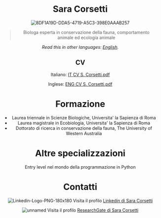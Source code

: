 <div align="center">
<h1>Sara Corsetti</h1>


![8DF1A19D-DDA5-4719-A5C3-398E0AAAB257](https://github.com/user-attachments/assets/cc3d2b3d-1f63-4ced-8eb7-0359fea1d255)

> Biologa esperta in conservazione della fauna, comportamento animale ed ecologia animale

*Read this in other languages: [English](README.EN.md).*

## CV
Italiano:
[IT CV S. Corsetti.pdf](https://github.com/user-attachments/files/18708943/IT.CV.S.Corsetti.pdf)

Inglese:
[ENG CV S. Corsetti.pdf](https://github.com/user-attachments/files/18708946/ENG.CV.S.Corsetti.pdf)

# Formazione
- Laurea triennale in Scienze Biologiche, Universita' la Sapienza di Roma
- Laurea magistrale in Ecobiologia, Universita' la Sapienza di Roma
- Dottorato di ricerca in conservazione della fauna, The University of Western Australia

# Altre specializzazioni
Entry level nel mondo della programmazione in Python

# Contatti
![Linkedin-Logo-PNG-180x180](https://github.com/user-attachments/assets/332e9b9d-f5fa-41bc-845d-0ce91e6608f2)  Visita il profilo [Linkedin di Sara Corsetti]([url](https://www.linkedin.com/in/sara-corsetti-38547b199/))

![unnamed](https://github.com/user-attachments/assets/640401b5-f3a7-41fa-ab40-7fccb285ec2c)  Visita il profilo [ResearchGate di Sara Corsetti]([url]((https://www.researchgate.net/profile/Sara-Corsetti))) 


